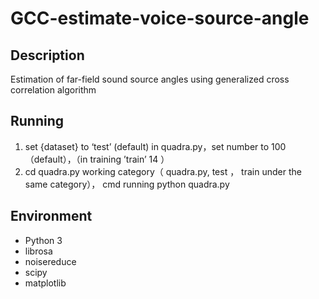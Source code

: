 # GCC-estimate-voice-source-angle

## Description
Estimation of far-field sound source angles using generalized cross correlation algorithm

## Running

1. set {dataset} to ‘test’ (default) in quadra.py，set number to 100 （default），（in training ’train’ 14 ）
2. cd quadra.py working category（ quadra.py, test ， train under the same category），
cmd running python quadra.py 

## Environment

- Python 3
- librosa
- noisereduce
- scipy
- matplotlib
